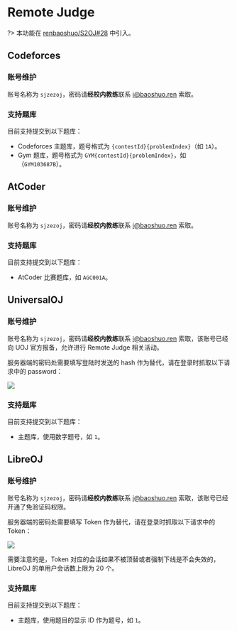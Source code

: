 # Remote Judge

?> 本功能在 [renbaoshuo/S2OJ#28](https://github.com/renbaoshuo/S2OJ/pull/28) 中引入。

## Codeforces

### 账号维护

账号名称为 `sjzezoj`，密码请**经校内教练**联系 [i@baoshuo.ren](mailto:i@baoshuo.ren) 索取。

### 支持题库

目前支持提交到以下题库：

- Codeforces 主题库，题号格式为 `{contestId}{problemIndex}`（如 `1A`）。
- Gym 题库，题号格式为 `GYM{contestId}{problemIndex}`，如（`GYM103687B`）。

## AtCoder

### 账号维护

账号名称为 `sjzezoj`，密码请**经校内教练**联系 [i@baoshuo.ren](mailto:i@baoshuo.ren) 索取。

### 支持题库

目前支持提交到以下题库：

- AtCoder 比赛题库，如 `AGC001A`。

## UniversalOJ

### 账号维护

账号名称为 `sjzezoj`，密码请**经校内教练**联系 [i@baoshuo.ren](mailto:i@baoshuo.ren) 索取，该账号已经向 UOJ 官方报备，允许进行 Remote Judge 相关活动。

服务器端的密码处需要填写登陆时发送的 hash 作为替代，请在登录时抓取以下请求中的 password：

![](https://arina.loli.net/2023/01/24/Vu5vdt6cPrW9UDE.png)

### 支持题库

目前支持提交到以下题库：

- 主题库，使用数字题号，如 `1`。

## LibreOJ

### 账号维护

账号名称为 `sjzezoj`，密码请**经校内教练**联系 [i@baoshuo.ren](mailto:i@baoshuo.ren) 索取，该账号已经开通了免验证码权限。

服务器端的密码处需要填写 Token 作为替代，请在登录时抓取以下请求中的 Token：

![](https://arina.loli.net/2023/01/24/tXWp7ly9AH1snS6.png)

需要注意的是，Token 对应的会话如果不被顶替或者强制下线是不会失效的，LibreOJ 的单用户会话数上限为 20 个。

### 支持题库

目前支持提交到以下题库：

- 主题库，使用题目的显示 ID 作为题号，如 `1`。
